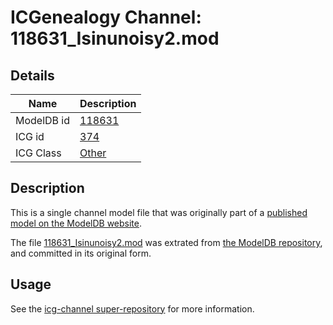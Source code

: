 # ICGenealogy Channel: 118631\_Isinunoisy2.mod

## Details

Name | Description
---- | -----------
ModelDB id | [118631](http://senselab.med.yale.edu/ModelDB/ShowModel.cshtml?model=118631)
ICG id | [374](http://icg.neurotheory.ox.ac.uk/channels/other/374)
ICG Class | [Other](http://icg.neurotheory.ox.ac.uk/channels/other)

## Description

This is a single channel model file that was originally part of a [published model on the ModelDB website](http://senselab.med.yale.edu/mModelDB/ShowModel.cshtml?model=118631).

The file [118631\_Isinunoisy2.mod](118631_Isinunoisy2.mod) was extrated from [the ModelDB repository](http://senselab.med.yale.edu/ModelDB/ShowModel.cshtml?model=118631), and committed in its original form.

## Usage

See the [icg-channel super-repository](https://github.com/icgenealogy/icg-channels) for more information.